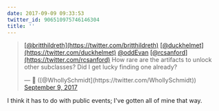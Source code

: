 ```yaml
---
date: 2017-09-09 09:33:53
twitter_id: 906510975746146304
title: ''
---
```


<blockquote class="twitter-tweet"><p lang="en" dir="ltr"><a href="https://twitter.com/britthildreth?ref_src=twsrc%5Etfw">[@britthildreth](https://twitter.com/britthildreth)</a> <a href="https://twitter.com/duckhelmet?ref_src=twsrc%5Etfw">[@duckhelmet](https://twitter.com/duckhelmet)</a> <a href="https://twitter.com/oddEvan?ref_src=twsrc%5Etfw">@oddEvan</a> <a href="https://twitter.com/rcsanford?ref_src=twsrc%5Etfw">[@rcsanford](https://twitter.com/rcsanford)</a> How rare are the artifacts to unlock other subclasses? Did I get lucky finding one already?</p>&mdash; 🤧 ([@WhollySchmidt](https://twitter.com/WhollySchmidt)) <a href="https://twitter.com/WhollySchmidt/status/906510780652249088?ref_src=twsrc%5Etfw">September 9, 2017</a></blockquote>
<script async src="https://platform.twitter.com/widgets.js" charset="utf-8"></script>

I think it has to do with public events; I've gotten all of mine that way.

